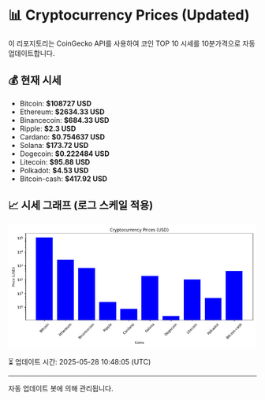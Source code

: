 
# 📊 Cryptocurrency Prices (Updated)

이 리포지토리는 CoinGecko API를 사용하여 코인 TOP 10 시세를 10분가격으로 자동 업데이트합니다.

## 💰 현재 시세
- Bitcoin: **$108727 USD**
- Ethereum: **$2634.33 USD**
- Binancecoin: **$684.33 USD**
- Ripple: **$2.3 USD**
- Cardano: **$0.754637 USD**
- Solana: **$173.72 USD**
- Dogecoin: **$0.222484 USD**
- Litecoin: **$95.88 USD**
- Polkadot: **$4.53 USD**
- Bitcoin-cash: **$417.92 USD**

## 📈 시세 그래프 (로그 스케일 적용)
![Crypto Prices](crypto_prices.png)

⏳ 업데이트 시간: 2025-05-28 10:48:05 (UTC)

---
자동 업데이트 봇에 의해 관리됩니다.
